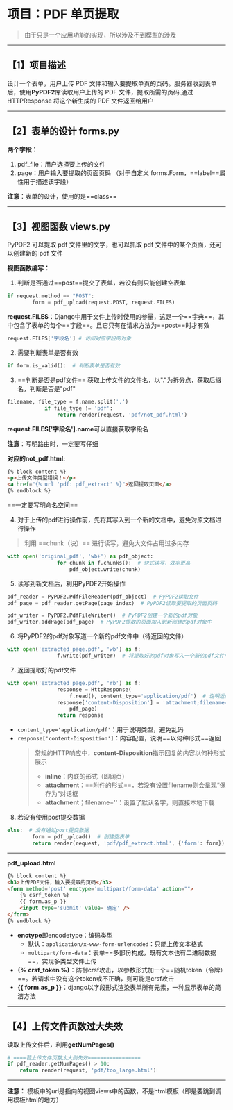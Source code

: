 # 项目：PDF 单页提取

> 由于只是一个应用功能的实现，所以涉及不到模型的涉及

---

## 【1】项目描述

设计一个表单，用户上传 PDF 文件和输入要提取单页的页码。服务器收到表单后，使用**PyPDF2**库读取用户上传的 PDF 文件，提取所需的页码,通过 HTTPResponse 将这个新生成的 PDF 文件返回给用户

---

## 【2】表单的设计 forms.py

**两个字段：**

1. pdf_file：用户选择要上传的文件
2. page：用户输入要提取的页面页码
   （对于自定义 forms.Form，==label==属性用于描述该字段）

**注意**：表单的设计，使用的是==class==

---

## 【3】视图函数 views.py

PyPDF2 可以提取 pdf 文件里的文字，也可以抓取 pdf 文件中的某个页面，还可以创建新的 pdf 文件

**视图函数编写：**

1. 判断是否通过==post==提交了表单，若没有则只能创建空表单
```python
if request.method == "POST":
        form = pdf_upload(request.POST, request.FILES)
```
**request.FILES**：Django中用于文件上传时使用的参量，这是一个==字典==，其中包含了表单的每个==字段==。且它只有在请求方法为==post==时才有效
```python
request.FILES['字段名'] # 访问对应字段的对象
```

2. 需要判断表单是否有效
```python
if form.is_valid():  # 判断表单是否有效
```

3. ==判断是否是pdf文件==
获取上传文件的文件名，以"."为拆分点，获取后缀名，判断是否是"pdf"
```python
filename, file_type = f.name.split('.')
            if file_type != 'pdf':
                return render(request, 'pdf/not_pdf.html')
```
**request.FILES['字段名'].name**可以直接获取字段名

**注意**：写明路由时，一定要写仔细

**对应的not_pdf.html:**
```html
{% block content %}
<p>上传文件类型错误！</p>
<a href="{% url 'pdf: pdf_extract' %}">返回提取页面</a>
{% endblock %}
```
==一定要写明命名空间==

4. 对于上传的pdf进行操作前，先将其写入到一个新的文档中，避免对原文档进行操作
> 利用 ==chunk（块）== 进行读写，避免大文件占用过多内存
```python
with open('original_pdf', 'wb+') as pdf_object:
                for chunk in f.chunks():  # 快式读写，效率更高
                    pdf_object.write(chunk)
```

5. 读写到新文档后，利用PyPDF2开始操作
```python
pdf_reader = PyPDF2.PdfFileReader(pdf_object)  # PyPDF2读取文件
pdf_page = pdf_reader.getPage(page_index)  # PyPDF2读取要提取的页面页码

pdf_writer = PyPDF2.PdfFileWriter()  # PyPDF2创建一个新的pdf对象
pdf_writer.addPage(pdf_page)  # PyPDF2提取的页面加入到新创建的pdf对象中
```

6. 将PyPDF2的pdf对象写道一个新的pdf文件中（待返回的文件）
```python
with open('extracted_page.pdf', 'wb') as f:
                f.write(pdf_writer)  # 将提取好的pdf对象写入一个新的pdf文件中
```

7. 返回提取好的pdf文件
```python
with open('extracted_page.pdf', 'rb') as f:
                response = HttpResponse(
                    f.read(), content_type='application/pdf')  # 说明返回类别，避免乱码
                response['content-Disposition'] = 'attachment;filename="extracted_page_{}.pdf"'.format(
                    pdf_page)
                return response
```
- ```content_type='application/pdf'```：用于说明类型，避免乱码
- ```response['content-Disposition']```：内容配置，说明==以何种形式==返回
    > 常规的HTTP响应中，**content-Disposition**指示回复的内容以何种形式展示
    > - **inline**：内联的形式（即网页）
    > - **attachment**：==附件的形式==，若没有设置filename则会呈现“保存为”对话框
    > - **attachment**；filename=''：设置了默认名字，则直接本地下载

8. 若没有使用post提交数据
```python
else:  # 没有通过post提交数据
        form = pdf_upload()  # 创建空表单
        return render(request, 'pdf/pdf_extract.html', {'form': form})
```

---
**pdf_upload.html**
```html
{% block content %}
<h3>上传PDF文件，输入要提取的页码</h3>
<form method='post' enctype='multipart/form-data' action="">
    {% csrf_token %}
    {{ form.as_p }}
    <input type='submit' value='确定' />
</form>
{% endblock %}
```
- **enctype**即encodetype：编码类型
    - 默认：```application/x-www-form-urlencoded```：只能上传文本格式
    - ```multipart/form-data```：表单==多部份构成，既有文本也有二进制数据==，实现多类型文件上传
- **{% crsf_token %}**：防御crsf攻击，以参数形式加一个==随机token（令牌）==。若请求中没有这个token或不正确，则可能是crsf攻击
- **{{ form.as_p }}**：django以字段形式渲染表单所有元素，一种显示表单的简洁方法

---
## 【4】上传文件页数过大失效
读取上传文件后，利用**getNumPages()**
```python
# ====若上传文件页数太大则失效=================
if pdf_reader.getNumPages() > 10:
    return render(request, 'pdf/too_large.html')
```

---
**注意：** 模板中的url是指向的视图views中的函数，不是html模板（即是要跳到调用模板html的地方）